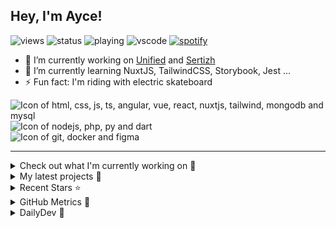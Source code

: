 ## Hey, I'm Ayce!
![views](https://komarev.com/ghpvc/?username=Ayce45)
![status](https://nocache.advaith.workers.dev?url=https://img.shields.io/endpoint?url=https://dev.discordprofiles.me/api/badge/status/538785123987095556?simple=true)
![playing](https://nocache.advaith.workers.dev?url=https://img.shields.io/endpoint?url=https://dev.discordprofiles.me/api/badge/playing/538785123987095556)
![vscode](https://nocache.advaith.workers.dev?url=https://img.shields.io/endpoint?url=https://dev.discordprofiles.me/api/badge/vscode/538785123987095556)
[![spotify](https://nocache.advaith.workers.dev?url=https://img.shields.io/endpoint?url=https://dev.discordprofiles.me/api/badge/spotify/538785123987095556)](https://dev.discordprofiles.me/openspotify/538785123987095556)

- 🔭 I’m currently working on <a href="https://link-u.nified.com/">Unified</a> and <a href="https://sertizh.fr/">Sertizh</a>
- 🌱 I’m currently learning NuxtJS, TailwindCSS, Storybook, Jest ...
- ⚡ Fun fact: I'm riding with electric skateboard

<div>
  <img src="https://skillicons.dev/icons?i=html,css,js,ts,angular,vue,react,nuxtjs,tailwind,mongodb,mysql" alt="Icon of html, css, js, ts, angular, vue, react, nuxtjs, tailwind, mongodb and mysql">
</div>
<div>
  <img src="https://skillicons.dev/icons?i=nodejs,php,py,dart" alt="Icon of nodejs, php, py and dart">
</div>
<div>
  <img src="https://skillicons.dev/icons?i=git,docker,figma" alt="Icon of git, docker and figma">
</div>

<hr>

<details>
  <summary>Check out what I'm currently working on 👷</summary>
  

- [monkeytypegame/monkeytype](https://github.com/monkeytypegame/monkeytype) - The most customizable typing website with a minimalistic design and a ton of features. Test yourself in various modes, track your progress and improve your speed. (2 weeks ago)
- [Ayce45/decentralize-steam](https://github.com/Ayce45/decentralize-steam) - An Decentralize Steam App in Web3 (1 month ago)
- [Ayce45/gmail-pop3-auto-refresh](https://github.com/Ayce45/gmail-pop3-auto-refresh) - Chrome/Firefox extension to refresh unlimited POP3 email accounts of Gmail with a frequency of one minute for free. (2 months ago)
- [Ayce45/Ayce45.github.io](https://github.com/Ayce45/Ayce45.github.io) - My personal website (3 months ago)
- [Ayce45/.github](https://github.com/Ayce45/.github) - .github template (3 months ago)
</details>

<details>
  <summary>My latest projects 🌱</summary>
  

- [Ayce45/decentralize-steam](https://github.com/Ayce45/decentralize-steam) - An Decentralize Steam App in Web3
- [Ayce45/.github](https://github.com/Ayce45/.github) - .github template
- [Ayce45/bookmark-landing-page](https://github.com/Ayce45/bookmark-landing-page) - Landing page challenge
- [Ayce45/rock-paper-scissors](https://github.com/Ayce45/rock-paper-scissors) - Simple rock paper scissors in vuejs and tailwindcss
- [Ayce45/speed-module-stpbb](https://github.com/Ayce45/speed-module-stpbb) - Speed module for stpbb demo
</details>

<details>
  <summary>Recent Stars ⭐</summary>
  

- [jacebrowning/memegen](https://github.com/jacebrowning/memegen) - The free and open source API to generate memes. (2 weeks ago)
- [annaig-lescop/commercial-meeting](https://github.com/annaig-lescop/commercial-meeting) - Commercial Meeting Programm (1 month ago)
- [sertizh/clubsystem](https://github.com/sertizh/clubsystem) - Club Management System ... (1 month ago)
- [mathieucollet/decentralized-steam](https://github.com/mathieucollet/decentralized-steam) -  (2 months ago)
- [ngneat/falso](https://github.com/ngneat/falso) - All the Fake Data for All Your Real Needs 🙂 (2 months ago)
</details>

<details>
  <summary>GitHub Metrics 🌊</summary>
  
  <img align="center" src="/github-metrics.svg" alt="Metrics" width="400">
</details>

<details>
  <summary>DailyDev 📖</summary>
  
  <a href="https://app.daily.dev/Ayce"><img src="https://api.daily.dev/devcards/6f27abf04ef249b1a106e3ddb7e7cda4.png?r=tkh" width="400" alt="Evan JUGE's Dev Card"/></a>
</details>
